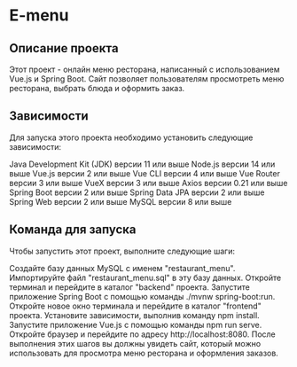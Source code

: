 # E-menu
## Описание проекта
Этот проект - онлайн меню ресторана, написанный с использованием Vue.js и Spring Boot. Сайт позволяет пользователям просмотреть меню ресторана, выбрать блюда и оформить заказ.

## Зависимости
Для запуска этого проекта необходимо установить следующие зависимости:

Java Development Kit (JDK) версии 11 или выше
Node.js версии 14 или выше
Vue.js версии 2 или выше
Vue CLI версии 4 или выше
Vue Router версии 3 или выше
VueX версии 3 или выше
Axios версии 0.21 или выше
Spring Boot версии 2 или выше
Spring Data JPA версии 2 или выше
Spring Web версии 2 или выше
MySQL версии 8 или выше

## Команда для запуска
Чтобы запустить этот проект, выполните следующие шаги:

Создайте базу данных MySQL с именем "restaurant_menu".
Импортируйте файл "restaurant_menu.sql" в эту базу данных.
Откройте терминал и перейдите в каталог "backend" проекта.
Запустите приложение Spring Boot с помощью команды ./mvnw spring-boot:run.
Откройте новое окно терминала и перейдите в каталог "frontend" проекта.
Установите зависимости, выполнив команду npm install.
Запустите приложение Vue.js с помощью команды npm run serve.
Откройте браузер и перейдите по адресу http://localhost:8080.
После выполнения этих шагов вы должны увидеть сайт, который можно использовать для просмотра меню ресторана и оформления заказов.
